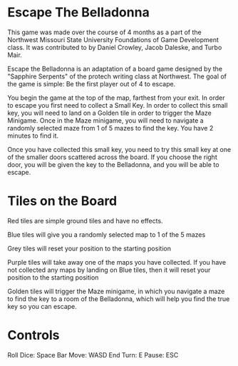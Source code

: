 # Escape The Belladonna

This game was made over the course of 4 months as a part of the Northwest Missouri State University Foundations of Game Development class. It was contributed to by Daniel Crowley, Jacob Daleske, and Turbo Mair.

Escape the Belladonna is an adaptation of a board game designed by the "Sapphire Serpents" of the protech writing class at Northwest. The goal of the game is simple: Be the first player out of 4 to escape.

You begin the game at the top of the map, farthest from your exit. In order to escape you first need to collect a Small Key. In order to collect this small key, you will need to land on a Golden tile in order to trigger the Maze Minigame. Once in the Maze minigame, you will need to navigate a randomly selected maze from 1 of 5 mazes to find the key. You have 2 minutes to find it.

Once you have collected this small key, you need to try this small key at one of the smaller doors scattered across the board. If you choose the right door, you will be given the key to the Belladonna, and you will be able to escape.



# Tiles on the Board

Red tiles are simple ground tiles and have no effects. 

Blue tiles will give you a randomly selected map to 1 of the 5 mazes

Grey tiles will reset your position to the starting position

Purple tiles will take away one of the maps you have collected. If you have not collected any maps by landing on Blue tiles, then it will reset your position to the starting position

Golden tiles will trigger the Maze minigame, in which you navigate a maze to find the key to a room of the Belladonna, which will help you find the true key so you can escape.


# Controls

Roll Dice: Space Bar
Move: WASD
End Turn: E
Pause: ESC